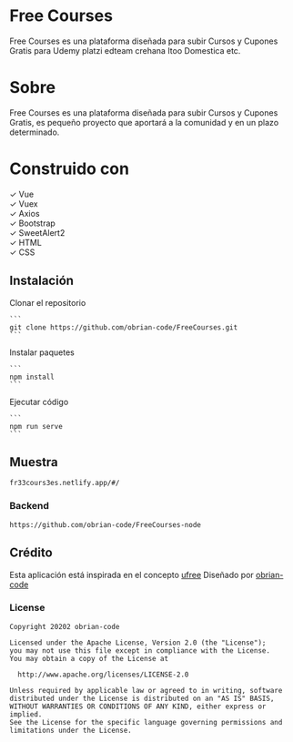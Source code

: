 # Free Courses
Free Courses es una plataforma diseñada para subir  Cursos y Cupones Gratis para Udemy platzi edteam crehana Itoo Domestica etc.

# Sobre
Free Courses es una plataforma diseñada para subir  Cursos y Cupones Gratis, es pequeño proyecto que aportará a la comunidad y en un plazo determinado.


# Construido con

✓ Vue<br>
✓ Vuex<br>
✓ Axios<br>
✓ Bootstrap<br>
✓ SweetAlert2<br>
✓ HTML<br>
✓ CSS<br>


## Instalación

Clonar el repositorio   
    
    ```
    git clone https://github.com/obrian-code/FreeCourses.git
    ```
Instalar paquetes
    
    ```
    npm install
    ```
Ejecutar código

    ```
    npm run serve
    ```

## Muestra   

 ```
 fr33cours3es.netlify.app/#/ 
 ```
 
### Backend 
```
https://github.com/obrian-code/FreeCourses-node
```

 ## Crédito
Esta aplicación está inspirada en el concepto <a href="https://dev1992.com/ufree/#/">ufree</a>  Diseñado por <a href="https://github.com/obrian-code">obrian-code </a>


### License

 ```
Copyright 20202 obrian-code

Licensed under the Apache License, Version 2.0 (the "License");
you may not use this file except in compliance with the License.
You may obtain a copy of the License at

   http://www.apache.org/licenses/LICENSE-2.0

Unless required by applicable law or agreed to in writing, software
distributed under the License is distributed on an "AS IS" BASIS,
WITHOUT WARRANTIES OR CONDITIONS OF ANY KIND, either express or implied.
See the License for the specific language governing permissions and
limitations under the License.
 ```
